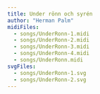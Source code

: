 ```yaml
---
title: Under rönn och syrén
author: "Herman Palm"
midiFiles:
  - songs/UnderRonn-1.midi
  - songs/UnderRonn-2.midi
  - songs/UnderRonn-3.midi
  - songs/UnderRonn-4.midi
  - songs/UnderRonn.midi
svgFiles:
  - songs/UnderRonn-1.svg
  - songs/UnderRonn-2.svg
---
```

